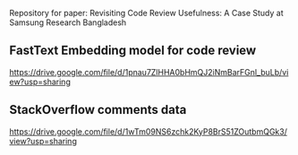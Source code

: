 Repository for paper: Revisiting Code Review Usefulness: A Case Study at Samsung Research Bangladesh

## FastText Embedding model for code review

https://drive.google.com/file/d/1pnau7ZlHHA0bHmQJ2iNmBarFGnl_buLb/view?usp=sharing


## StackOverflow comments data
https://drive.google.com/file/d/1wTm09NS6zchk2KyP8BrS51ZOutbmQGk3/view?usp=sharing
